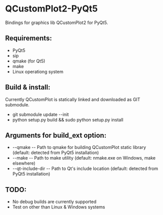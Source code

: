 # QCustomPlot2-PyQt5
Bindings for graphics lib QCustomPlot2 for PyQt5.

## Requirements:
  - PyQt5
  - sip
  - qmake (for Qt5)
  - make
  - Linux operationg system

## Build & install:
Currently QCustomPlot is statically linked and downloaded as GIT submodule.

  - git submodule update --init
  - python setup.py build && sudo python setup.py install

## Arguments for build_ext option:
  * --qmake -- Path to qmake for building QCustomPlot static library (default: detected from PyQt5 installation)
  * --make -- Path to make utility (default: nmake.exe on Windows, make elsewhere)
  * --qt-include-dir -- Path to Qt's include location (default: detected from PyQt5 installation)

## TODO:
  - No debug builds are currently supported
  - Test on other than Linux & Windows systems
